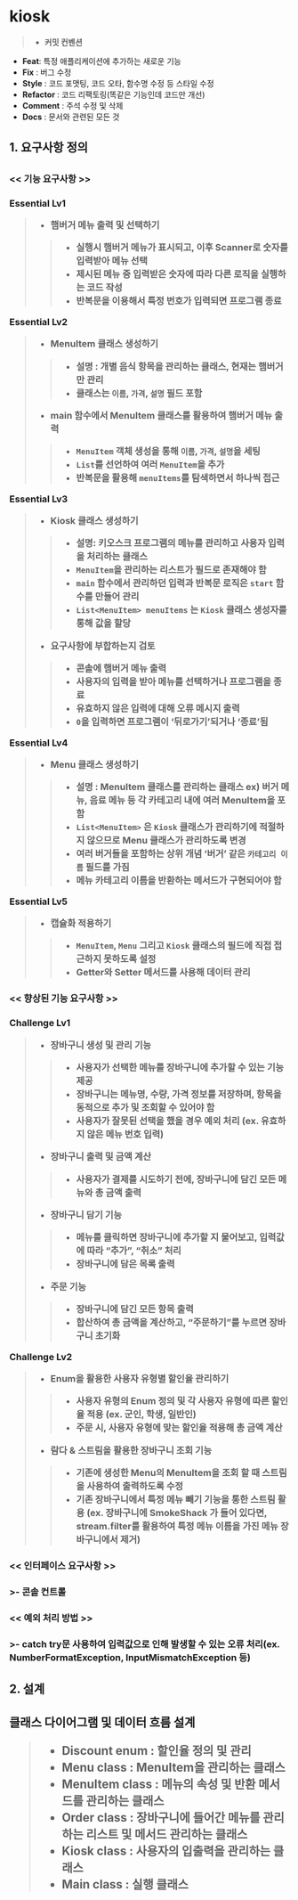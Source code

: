 # kiosk

>- **커밋 컨벤션**
- **Feat**: 특정 애플리케이션에 추가하는 새로운 기능
- **Fix** : 버그 수정
- **Style** : 코드 포맷팅, 코드 오타, 함수명 수정 등 스타일 수정
- **Refactor** : 코드 리팩토링(똑같은 기능인데 코드만 개선)
- **Comment** : 주석 수정 및 삭제
- **Docs** : 문서와 관련된 모든 것


<H2>1. 요구사항 정의<H2/>

<H3><< 기능 요구사항 >><H3/>

**Essential Lv1**
>- 햄버거 메뉴 출력 및 선택하기
>>- 실행시 햄버거 메뉴가 표시되고, 이후 Scanner로 숫자를 입력받아 메뉴 선택
>>- 제시된 메뉴 중 입력받은 숫자에 따라 다른 로직을 실행하는 코드 작성
>>- 반복문을 이용해서 특정 번호가 입력되면 프로그램 종료

**Essential Lv2**
>- MenuItem 클래스 생성하기
>>- 설명 : 개별 음식 항목을 관리하는 클래스, 현재는 햄버거만 관리
>>- 클래스는 `이름`, `가격`, `설명` 필드 포함
>- main 함수에서 MenuItem 클래스를 활용하여 햄버거 메뉴 출력
>>- `MenuItem` 객체 생성을 통해 `이름`, `가격`, `설명`을 세팅
>>- `List`를 선언하여 여러 `MenuItem`을 추가
>>- 반복문을 활용해 `menuItems`를 탐색하면서 하나씩 접근

**Essential Lv3**
>- Kiosk 클래스 생성하기
>>- 설명: 키오스크 프로그램의 메뉴를 관리하고 사용자 입력을 처리하는 클래스
>>- `MenuItem`을 관리하는 리스트가 필드로 존재해야 함
>>- `main` 함수에서 관리하던 입력과 반복문 로직은 `start` 함수를 만들어 관리
>>- `List<MenuItem> menuItems` 는 `Kiosk` 클래스 생성자를 통해 값을 할당
>- 요구사항에 부합하는지 검토
>>- 콘솔에 햄버거 메뉴 출력
>>- 사용자의 입력을 받아 메뉴를 선택하거나 프로그램을 종료
>>- 유효하지 않은 입력에 대해 오류 메시지 출력
>>- `0`을 입력하면 프로그램이 ‘뒤로가기’되거나 ‘종료’됨

**Essential Lv4**
>- Menu 클래스 생성하기
>>- 설명 : MenuItem 클래스를 관리하는 클래스
    ex) 버거 메뉴, 음료 메뉴 등 각 카테고리 내에 여러 MenuItem을 포함
>>- `List<MenuItem>` 은 `Kiosk` 클래스가 관리하기에 적절하지 않으므로 Menu 클래스가 관리하도록 변경
>>- 여러 버거들을 포함하는 상위 개념 ‘버거’ 같은 `카테고리 이름` 필드를 가짐
>>- 메뉴 카테고리 이름을 반환하는 메서드가 구현되어야 함

**Essential Lv5**
>- 캡슐화 적용하기
>>- `MenuItem`, `Menu` 그리고 `Kiosk` 클래스의 필드에 직접 접근하지 못하도록 설정
>>- Getter와 Setter 메서드를 사용해 데이터 관리



<H3><< 향상된 기능 요구사항 >><H3/>

**Challenge Lv1**
>- 장바구니 생성 및 관리 기능
>>- 사용자가 선택한 메뉴를 장바구니에 추가할 수 있는 기능 제공
>>- 장바구니는 메뉴명, 수량, 가격 정보를 저장하며, 항목을 동적으로 추가 및 조회할 수 있어야 함
>>- 사용자가 잘못된 선택을 했을 경우 예외 처리 (ex. 유효하지 않은 메뉴 번호 입력)
>- 장바구니 출력 및 금액 계산
>>- 사용자가 결제를 시도하기 전에, 장바구니에 담긴 모든 메뉴와 총 금액 출력
>- 장바구니 담기 기능
>>- 메뉴를 클릭하면 장바구니에 추가할 지 물어보고, 입력값에 따라 “추가”, “취소” 처리
>>- 장바구니에 담은 목록 출력
>- 주문 기능
>>- 장바구니에 담긴 모든 항목 출력
>>- 합산하여 총 금액을 계산하고, “주문하기”를 누르면 장바구니 초기화

**Challenge Lv2**
>- Enum을 활용한 사용자 유형별 할인율 관리하기
>>- 사용자 유형의 Enum 정의 및 각 사용자 유형에 따른 할인율 적용 (ex. 군인, 학생, 일반인)
>>- 주문 시, 사용자 유형에 맞는 할인율 적용해 총 금액 계산
>- 람다 & 스트림을 활용한 장바구니 조회 기능
>>- 기존에 생성한 Menu의 MenuItem을 조회 할 때 스트림을 사용하여 출력하도록 수정
>>- 기존 장바구니에서 특정 메뉴 빼기 기능을 통한 스트림 활용
    (ex. 장바구니에 SmokeShack 가 들어 있다면, stream.filter를 활용하여 특정 메뉴 이름을 가진 메뉴 장바구니에서 제거)

<H3><< 인터페이스 요구사항 >><H3/>
>- 콘솔 컨트롤

<H3><< 예외 처리 방법 >><H3/>
>- catch try문 사용하여 입력값으로 인해 발생할 수 있는 오류 처리(ex. NumberFormatException, InputMismatchException 등)


<h2>2. 설계<h2/>

**클래스 다이어그램 및 데이터 흐름 설계**
>- Discount enum : 할인율 정의 및 관리
>- Menu class : MenuItem을 관리하는 클래스
>- MenuItem class : 메뉴의 속성 및 반환 메서드를 관리하는 클래스
>- Order class : 장바구니에 들어간 메뉴를 관리하는 리스트 및 메서드 관리하는 클래스
>- Kiosk class : 사용자의 입출력을 관리하는 클래스
>- Main class : 실행 클래스
